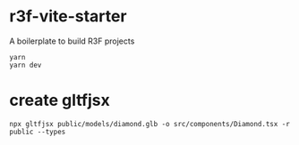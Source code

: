# r3f-vite-starter
A boilerplate to build R3F projects

```
yarn
yarn dev

```

# create gltfjsx
```
npx gltfjsx public/models/diamond.glb -o src/components/Diamond.tsx -r public --types
```
